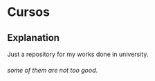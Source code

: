 # Cursos
## Explanation

Just a repository for my works done in university.

###### some of them are not too good.
